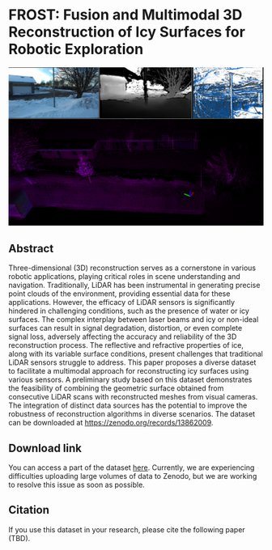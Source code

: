 # FROST: Fusion and Multimodal 3D Reconstruction of Icy Surfaces for Robotic Exploration

![Project Image](mics/dataset_overview.png)

## Abstract
Three-dimensional (3D) reconstruction serves as a cornerstone in various robotic applications, playing critical roles in scene understanding and navigation. Traditionally, LiDAR has been instrumental in generating precise point clouds of the environment, providing essential data for these applications. However, the efficacy of LiDAR sensors is significantly hindered in challenging conditions, such as the presence of water or icy surfaces. The complex interplay between laser beams and icy or non-ideal surfaces can result in signal degradation, distortion, or even complete signal loss, adversely affecting the accuracy and reliability of the 3D reconstruction process. The reflective and refractive properties of ice, along with its variable surface conditions, present challenges that traditional LiDAR sensors struggle to address. This paper proposes a diverse dataset to facilitate a multimodal approach for reconstructing icy surfaces using various sensors. A preliminary study based on this dataset demonstrates the feasibility of combining the geometric surface obtained from consecutive LiDAR scans with reconstructed meshes from visual cameras. The integration of distinct data sources has the potential to improve the robustness of reconstruction algorithms in diverse scenarios. The dataset can be downloaded at https://zenodo.org/records/13862009.

## Download link
You can access a part of the dataset [here](https://zenodo.org/records/13862009). Currently, we are experiencing difficulties uploading large volumes of data to Zenodo, but we are working to resolve this issue as soon as possible.

## Citation
If you use this dataset in your research, please cite the following paper (TBD).

